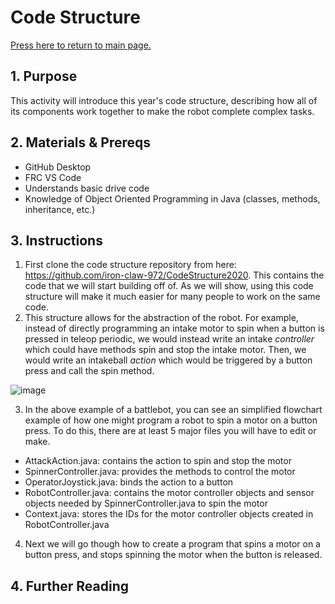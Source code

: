 # Code Structure

[Press here to return to main page.](https://github.com/iron-claw-972/Curriculum2020)

## 1. Purpose

This activity will introduce this year's code structure, describing how all of its components work together to make the robot complete complex tasks.

## 2. Materials & Prereqs

- GitHub Desktop
- FRC VS Code
- Understands basic drive code
- Knowledge of Object Oriented Programming in Java (classes, methods, inheritance, etc.)

## 3. Instructions

1. First clone the code structure repository from here: https://github.com/iron-claw-972/CodeStructure2020. This contains the code that we will start building off of. As we will show, using this code structure will make it much easier for many people to work on the same code.
2. This structure allows for the abstraction of the robot. For example, instead of directly programming an intake motor to spin when a button is pressed in teleop periodic, we would instead write an intake _controller_ which could have methods spin and stop the intake motor. Then, we would write an intakeball _action_ which would be triggered by a button press and call the spin method.

![image](https://github.com/iron-claw-972/Curriculum2020/blob/master/images/battlebot.png)

3. In the above example of a battlebot, you can see an simplified flowchart example of how one might program a robot to spin a motor on a button press. To do this, there are at least 5 major files you will have to edit or make. 

- AttackAction.java: contains the action to spin and stop the motor
- SpinnerController.java: provides the methods to control the motor
- OperatorJoystick.java: binds the action to a button
- RobotController.java: contains the motor controller objects and sensor objects needed by SpinnerController.java to spin the motor
- Context.java: stores the IDs for the motor controller objects created in RobotController.java

4. Next we will go though how to create a program that spins a motor on a button press, and stops spinning the motor when the button is released.
## 4. Further Reading
